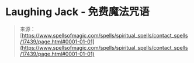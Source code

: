 <!--yml

category: 未分类

date: 2024-06-12 18:58:31

-->

# Laughing Jack - 免费魔法咒语

> 来源：[https://www.spellsofmagic.com/spells/spiritual_spells/contact_spells/17439/page.html#0001-01-01](https://www.spellsofmagic.com/spells/spiritual_spells/contact_spells/17439/page.html#0001-01-01)
